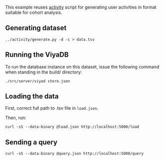 
This example reuses [activity](../README.md) script for generating user activities in format
suitable for cohort analysis.

## Generating dataset

    ../activity/generate.py -d -c > data.tsv

## Running the ViyaDB

To run the database instance on this dataset, issue the following command when standing in the build/ directory:

    ./src/server/viyad store.json

## Loading the data

First, correct full path to .tsv file in `load.json`.

Then, run:

    curl -sS --data-binary @load.json http://localhost:5000/load

## Sending a query

    curl -sS --data-binary @query.json http://localhost:5000/query

